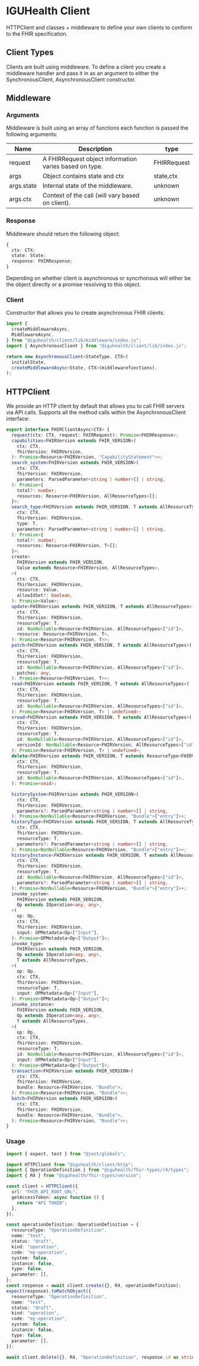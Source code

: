# IGUHealth Client

HTTPClient and classes + middleware to define your own clients to conform to the FHIR specification.

## Client Types

Clients are built using middleware. To define a client you create a middleware handler and pass it in as an argument to either the SynchronousClient, AsynchronousClient constructor.

## Middleware

### Arguments

Middleware is built using an array of functions each function is passed the following arguments:

| Name       | Description                                            | type        |
| ---------- | ------------------------------------------------------ | ----------- |
| request    | A FHIRRequest object information varies based on type. | FHIRRequest |
| args       | Object contains state and ctx                          | state,ctx   |
| args.state | Internal state of the middleware.                      | unknown     |
| args.ctx   | Context of the call (will vary based on client).       | unknown     |

### Response

Middleware should return the following object:

```typescript
{
  ctx: CTX;
  state: State;
  response: FHIRResponse;
}
```

Depending on whether client is asynchronous or syncrhonous will either be the object directly or a promise resolving to this object.

### Client

Constructor that allows you to create asynchronous FHIR clients.

```typescript
import {
  createMiddlewareAsync,
  MiddlewareAsync,
} from "@iguhealth/client/lib/middleware/index.js";
import { AsynchronousClient } from "@iguhealth/client/lib/index.js";

return new AsynchronousClient<StateType, CTX>(
  initialState,
  createMiddlewareAsync<State, CTX>(middlewarefunctions),
);
```

## HTTPClient

We provide an HTTP client by default that allows you to call FHIR servers via API calls.
Supports all the method calls within the AsynchronousClient interface:

```typescript
export interface FHIRClientAsync<CTX> {
  request(ctx: CTX, request: FHIRRequest): Promise<FHIRResponse>;
  capabilities<FHIRVersion extends FHIR_VERSION>(
    ctx: CTX,
    fhirVersion: FHIRVersion,
  ): Promise<Resource<FHIRVersion, "CapabilityStatement">>;
  search_system<FHIRVersion extends FHIR_VERSION>(
    ctx: CTX,
    fhirVersion: FHIRVersion,
    parameters: ParsedParameter<string | number>[] | string,
  ): Promise<{
    total?: number;
    resources: Resource<FHIRVersion, AllResourceTypes>[];
  }>;
  search_type<FHIRVersion extends FHIR_VERSION, T extends AllResourceTypes>(
    ctx: CTX,
    fhirVersion: FHIRVersion,
    type: T,
    parameters: ParsedParameter<string | number>[] | string,
  ): Promise<{
    total?: number;
    resources: Resource<FHIRVersion, T>[];
  }>;
  create<
    FHIRVersion extends FHIR_VERSION,
    Value extends Resource<FHIRVersion, AllResourceTypes>,
  >(
    ctx: CTX,
    fhirVersion: FHIRVersion,
    resource: Value,
    allowIdSet?: boolean,
  ): Promise<Value>;
  update<FHIRVersion extends FHIR_VERSION, T extends AllResourceTypes>(
    ctx: CTX,
    fhirVersion: FHIRVersion,
    resourceType: T,
    id: NonNullable<Resource<FHIRVersion, AllResourceTypes>["id"]>,
    resource: Resource<FHIRVersion, T>,
  ): Promise<Resource<FHIRVersion, T>>;
  patch<FHIRVersion extends FHIR_VERSION, T extends AllResourceTypes>(
    ctx: CTX,
    fhirVersion: FHIRVersion,
    resourceType: T,
    id: NonNullable<Resource<FHIRVersion, AllResourceTypes>["id"]>,
    patches: any,
  ): Promise<Resource<FHIRVersion, T>>;
  read<FHIRVersion extends FHIR_VERSION, T extends AllResourceTypes>(
    ctx: CTX,
    fhirVersion: FHIRVersion,
    resourceType: T,
    id: NonNullable<Resource<FHIRVersion, AllResourceTypes>["id"]>,
  ): Promise<Resource<FHIRVersion, T> | undefined>;
  vread<FHIRVersion extends FHIR_VERSION, T extends AllResourceTypes>(
    ctx: CTX,
    fhirVersion: FHIRVersion,
    resourceType: T,
    id: NonNullable<Resource<FHIRVersion, AllResourceTypes>["id"]>,
    versionId: NonNullable<Resource<FHIRVersion, AllResourceTypes>["id"]>,
  ): Promise<Resource<FHIRVersion, T> | undefined>;
  delete<FHIRVersion extends FHIR_VERSION, T extends ResourceType<FHIRVersion>>(
    ctx: CTX,
    fhirVersion: FHIRVersion,
    resourceType: T,
    id: NonNullable<Resource<FHIRVersion, AllResourceTypes>["id"]>,
  ): Promise<void>;

  historySystem<FHIRVersion extends FHIR_VERSION>(
    ctx: CTX,
    fhirVersion: FHIRVersion,
    parameters?: ParsedParameter<string | number>[] | string,
  ): Promise<NonNullable<Resource<FHIRVersion, "Bundle">["entry"]>>;
  historyType<FHIRVersion extends FHIR_VERSION, T extends AllResourceTypes>(
    ctx: CTX,
    fhirVersion: FHIRVersion,
    resourceType: T,
    parameters?: ParsedParameter<string | number>[] | string,
  ): Promise<NonNullable<Resource<FHIRVersion, "Bundle">["entry"]>>;
  historyInstance<FHIRVersion extends FHIR_VERSION, T extends AllResourceTypes>(
    ctx: CTX,
    fhirVersion: FHIRVersion,
    resourceType: T,
    id: NonNullable<Resource<FHIRVersion, AllResourceTypes>["id"]>,
    parameters?: ParsedParameter<string | number>[] | string,
  ): Promise<NonNullable<Resource<FHIRVersion, "Bundle">["entry"]>>;
  invoke_system<
    FHIRVersion extends FHIR_VERSION,
    Op extends IOperation<any, any>,
  >(
    op: Op,
    ctx: CTX,
    fhirVersion: FHIRVersion,
    input: OPMetadata<Op>["Input"],
  ): Promise<OPMetadata<Op>["Output"]>;
  invoke_type<
    FHIRVersion extends FHIR_VERSION,
    Op extends IOperation<any, any>,
    T extends AllResourceTypes,
  >(
    op: Op,
    ctx: CTX,
    fhirVersion: FHIRVersion,
    resourceType: T,
    input: OPMetadata<Op>["Input"],
  ): Promise<OPMetadata<Op>["Output"]>;
  invoke_instance<
    FHIRVersion extends FHIR_VERSION,
    Op extends IOperation<any, any>,
    T extends AllResourceTypes,
  >(
    op: Op,
    ctx: CTX,
    fhirVersion: FHIRVersion,
    resourceType: T,
    id: NonNullable<Resource<FHIRVersion, AllResourceTypes>["id"]>,
    input: OPMetadata<Op>["Input"],
  ): Promise<OPMetadata<Op>["Output"]>;
  transaction<FHIRVersion extends FHIR_VERSION>(
    ctx: CTX,
    fhirVersion: FHIRVersion,
    bundle: Resource<FHIRVersion, "Bundle">,
  ): Promise<Resource<FHIRVersion, "Bundle">>;
  batch<FHIRVersion extends FHIR_VERSION>(
    ctx: CTX,
    fhirVersion: FHIRVersion,
    bundle: Resource<FHIRVersion, "Bundle">,
  ): Promise<Resource<FHIRVersion, "Bundle">>;
}
```

### Usage

```typescript
import { expect, test } from "@jest/globals";

import HTTPClient from "@iguhealth/client/http";
import { OperationDefinition } from "@iguhealth/fhir-types/r4/types";
import { R4 } from "@iguhealth/fhir-types/version";

const client = HTTPClient({
  url: "FHIR_API_ROOT_URL",
  getAccessToken: async function () {
    return "API TOKEN";
  },
});

const operationDefinition: OperationDefinition = {
  resourceType: "OperationDefinition",
  name: "test",
  status: "draft",
  kind: "operation",
  code: "my-operation",
  system: false,
  instance: false,
  type: false,
  parameter: [],
};
const response = await client.create({}, R4, operationDefinition);
expect(response).toMatchObject({
  resourceType: "OperationDefinition",
  name: "test",
  status: "draft",
  kind: "operation",
  code: "my-operation",
  system: false,
  instance: false,
  type: false,
  parameter: [],
});

await client.delete({}, R4, "OperationDefinition", response.id as string);
```
